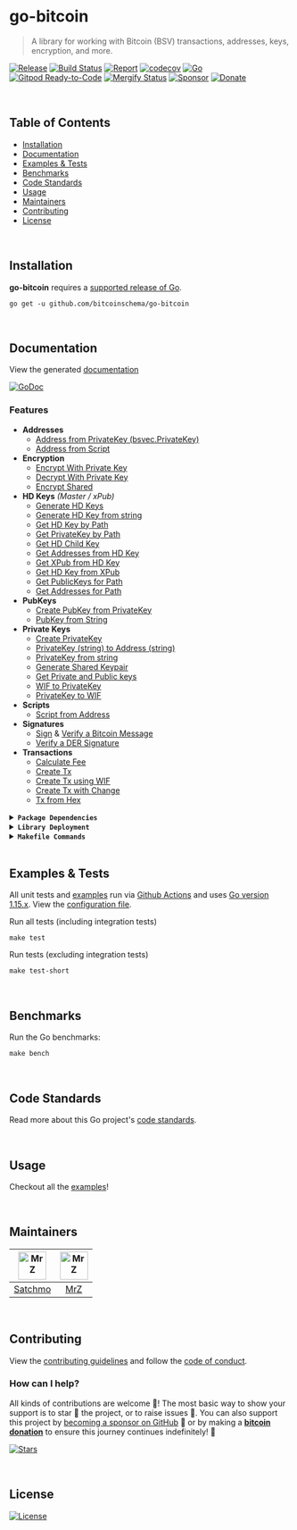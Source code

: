 # go-bitcoin
> A library for working with Bitcoin (BSV) transactions, addresses, keys, encryption, and more.

[![Release](https://img.shields.io/github/release-pre/BitcoinSchema/go-bitcoin.svg?logo=github&style=flat&v=4)](https://github.com/BitcoinSchema/go-bitcoin/releases)
[![Build Status](https://img.shields.io/github/workflow/status/BitcoinSchema/go-bitcoin/run-go-tests?logo=github&v=3)](https://github.com/BitcoinSchema/go-bitcoin/actions)
[![Report](https://goreportcard.com/badge/github.com/BitcoinSchema/go-bitcoin?style=flat&v=4)](https://goreportcard.com/report/github.com/BitcoinSchema/go-bitcoin)
[![codecov](https://codecov.io/gh/BitcoinSchema/go-bitcoin/branch/master/graph/badge.svg?v=4)](https://codecov.io/gh/BitcoinSchema/go-bitcoin)
[![Go](https://img.shields.io/github/go-mod/go-version/BitcoinSchema/go-bitcoin?v=4)](https://golang.org/)
<br>
[![Gitpod Ready-to-Code](https://img.shields.io/badge/Gitpod-ready--to--code-blue?logo=gitpod)](https://gitpod.io/#https://github.com/BitcoinSchema/go-bitcoin)
[![Mergify Status](https://img.shields.io/endpoint.svg?url=https://gh.mergify.io/badges/BitcoinSchema/go-bitcoin&style=flat&v=4)](https://mergify.io)
[![Sponsor](https://img.shields.io/badge/sponsor-BitcoinSchema-181717.svg?logo=github&style=flat&v=4)](https://github.com/sponsors/BitcoinSchema)
[![Donate](https://img.shields.io/badge/donate-bitcoin-ff9900.svg?logo=bitcoin&style=flat&v=4)](https://gobitcoinsv.com/#sponsor?utm_source=github&utm_medium=sponsor-link&utm_campaign=go-bitcoin&utm_term=go-bitcoin&utm_content=go-bitcoin)

<br/>

## Table of Contents

- [Installation](#installation)
- [Documentation](#documentation)
- [Examples & Tests](#examples--tests)
- [Benchmarks](#benchmarks)
- [Code Standards](#code-standards)
- [Usage](#usage)
- [Maintainers](#maintainers)
- [Contributing](#contributing)
- [License](#license)

<br/>

## Installation

**go-bitcoin** requires a [supported release of Go](https://golang.org/doc/devel/release.html#policy).

```shell script
go get -u github.com/bitcoinschema/go-bitcoin
```

<br/>

## Documentation

View the generated [documentation](https://pkg.go.dev/github.com/bitcoinschema/go-bitcoin)

[![GoDoc](https://godoc.org/github.com/bitcoinschema/go-bitcoin?status.svg&style=flat)](https://pkg.go.dev/github.com/bitcoinschema/go-bitcoin)

### Features

- **Addresses**
  - [Address from PrivateKey (bsvec.PrivateKey)](address.go)
  - [Address from Script](address.go)
- **Encryption**
  - [Encrypt With Private Key](encryption.go)
  - [Decrypt With Private Key](encryption.go)
  - [Encrypt Shared](encryption.go)
- **HD Keys** _(Master / xPub)_
  - [Generate HD Keys](hd_key.go)
  - [Generate HD Key from string](hd_key.go)
  - [Get HD Key by Path](hd_key.go)
  - [Get PrivateKey by Path](hd_key.go)
  - [Get HD Child Key](hd_key.go)
  - [Get Addresses from HD Key](hd_key.go)
  - [Get XPub from HD Key](hd_key.go)
  - [Get HD Key from XPub](hd_key.go)
  - [Get PublicKeys for Path](hd_key.go)
  - [Get Addresses for Path](hd_key.go)
- **PubKeys**
  - [Create PubKey from PrivateKey](pubkey.go)
  - [PubKey from String](pubkey.go)
- **Private Keys**
  - [Create PrivateKey](private_key.go)
  - [PrivateKey (string) to Address (string)](address.go)
  - [PrivateKey from string](private_key.go)
  - [Generate Shared Keypair](private_key.go)
  - [Get Private and Public keys](private_key.go)
  - [WIF to PrivateKey](private_key.go)
  - [PrivateKey to WIF](private_key.go)
- **Scripts**
  - [Script from Address](script.go)
- **Signatures**
  - [Sign](sign.go) & [Verify a Bitcoin Message](verify.go)
  - [Verify a DER Signature](verify.go)
- **Transactions**
  - [Calculate Fee](transaction.go)
  - [Create Tx](transaction.go)
  - [Create Tx using WIF](transaction.go)
  - [Create Tx with Change](transaction.go)
  - [Tx from Hex](transaction.go)

<details>
<summary><strong><code>Package Dependencies</code></strong></summary>
<br/>

- [bitcoinsv/bsvd](https://github.com/bitcoinsv/bsvd)
- [bitcoinsv/bsvutil](https://github.com/bitcoinsv/bsvutil)
- [libsv/go-bt](https://github.com/libsv/go-bt)
</details>

<details>
<summary><strong><code>Library Deployment</code></strong></summary>
<br/>

[goreleaser](https://github.com/goreleaser/goreleaser) for easy binary or library deployment to Github and can be installed via: `brew install goreleaser`.

The [.goreleaser.yml](.goreleaser.yml) file is used to configure [goreleaser](https://github.com/goreleaser/goreleaser).

Use `make release-snap` to create a snapshot version of the release, and finally `make release` to ship to production.

</details>

<details>
<summary><strong><code>Makefile Commands</code></strong></summary>
<br/>

View all `makefile` commands

```shell script
make help
```

List of all current commands:

```text
all                  Runs multiple commands
clean                Remove previous builds and any test cache data
clean-mods           Remove all the Go mod cache
coverage             Shows the test coverage
generate             Runs the go generate command in the base of the repo
godocs               Sync the latest tag with GoDocs
help                 Show this help message
install              Install the application
install-go           Install the application (Using Native Go)
lint                 Run the golangci-lint application (install if not found)
release              Full production release (creates release in Github)
release              Runs common.release then runs godocs
release-snap         Test the full release (build binaries)
release-test         Full production test release (everything except deploy)
replace-version      Replaces the version in HTML/JS (pre-deploy)
tag                  Generate a new tag and push (tag version=0.0.0)
tag-remove           Remove a tag if found (tag-remove version=0.0.0)
tag-update           Update an existing tag to current commit (tag-update version=0.0.0)
test                 Runs vet, lint and ALL tests
test-ci              Runs all tests via CI (exports coverage)
test-ci-no-race      Runs all tests via CI (no race) (exports coverage)
test-ci-short        Runs unit tests via CI (exports coverage)
test-short           Runs vet, lint and tests (excludes integration tests)
test-unit            Runs tests and outputs coverage
uninstall            Uninstall the application (and remove files)
update-linter        Update the golangci-lint package (macOS only)
vet                  Run the Go vet application
```

</details>

<br/>

## Examples & Tests
All unit tests and [examples](examples) run via [Github Actions](https://github.com/BitcoinSchema/go-bitcoin/actions) and
uses [Go version 1.15.x](https://golang.org/doc/go1.15). View the [configuration file](.github/workflows/run-tests.yml).

Run all tests (including integration tests)

```shell script
make test
```

Run tests (excluding integration tests)

```shell script
make test-short
```

<br/>

## Benchmarks

Run the Go benchmarks:

```shell script
make bench
```

<br/>

## Code Standards

Read more about this Go project's [code standards](.github/CODE_STANDARDS.md).

<br/>

## Usage

Checkout all the [examples](examples)!

<br/>

## Maintainers

| [<img src="https://github.com/rohenaz.png" height="50" alt="MrZ" />](https://github.com/rohenaz) | [<img src="https://github.com/mrz1836.png" height="50" alt="MrZ" />](https://github.com/mrz1836) |
| :----------------------------------------------------------------------------------------------: | :----------------------------------------------------------------------------------------------: |
|                              [Satchmo](https://github.com/rohenaz)                               |                                [MrZ](https://github.com/mrz1836)                                 |

<br/>

## Contributing

View the [contributing guidelines](.github/CONTRIBUTING.md) and follow the [code of conduct](.github/CODE_OF_CONDUCT.md).

### How can I help?

All kinds of contributions are welcome :raised_hands:!
The most basic way to show your support is to star :star2: the project, or to raise issues :speech_balloon:.
You can also support this project by [becoming a sponsor on GitHub](https://github.com/sponsors/BitcoinSchema) :clap:
or by making a [**bitcoin donation**](https://gobitcoinsv.com/#sponsor?utm_source=github&utm_medium=sponsor-link&utm_campaign=go-bitcoin&utm_term=go-bitcoin&utm_content=go-bitcoin) to ensure this journey continues indefinitely! :rocket:

[![Stars](https://img.shields.io/github/stars/BitcoinSchema/go-bitcoin?label=Please%20like%20us&style=social)](https://github.com/BitcoinSchema/go-bitcoin/stargazers)

<br/>

## License

[![License](https://img.shields.io/github/license/BitcoinSchema/go-bitcoin.svg?style=flat&v=4)](LICENSE)

